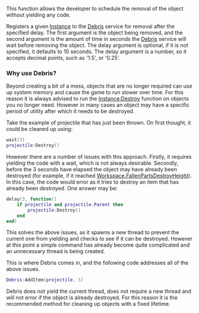 This function allows the developer to schedule the removal of the object without yielding any code.

Registers a given [Instance](https://developer.roblox.com/en-us/api-reference/class/Instance) to the [Debris](https://developer.roblox.com/en-us/api-reference/class/Debris) service for removal after the specified delay. The first argument is the object being removed, and the second argument is the amount of time in seconds the [Debris](https://developer.roblox.com/en-us/api-reference/class/Debris) service will wait before removing the object. The delay argument is optional, if it is not specified, it defaults to 10 seconds. The delay argument is a number, so it accepts decimal points, such as '1.5', or '0.25'.

### Why use Debris?

Beyond creating a bit of a mess, objects that are no longer required can use up system memory and cause the game to run slower over time. For this reason it is always advised to run the [Instance:Destroy](https://developer.roblox.com/en-us/api-reference/function/Instance/Destroy) function on objects you no longer need. However in many cases an object may have a specific period of utility after which it needs to be destroyed.

Take the example of projectile that has just been thrown. On first thought, it could be cleaned up using:

```lua
wait(3)
projectile:Destroy()
``` 

However there are a number of issues with this approach. Firstly, it requires yielding the code with a wait, which is not always desirable. Secondly, before the 3 seconds have elapsed the object may have already been destroyed (for example, if it reached [Workspace.FallenPartsDestroyHeight](https://developer.roblox.com/en-us/api-reference/property/Workspace/FallenPartsDestroyHeight)). In this case, the code would error as it tries to destroy an item that has already been destroyed. One answer may be:

```lua
delay(3, function()
	if projectile and projectile.Parent then
		projectile:Destroy()
	end
end)
``` 

This solves the above issues, as it spawns a new thread to prevent the current one from yielding and checks to see if it can be destroyed. However at this point a simple command has already become quite complicated and an unnecessary thread is being created.

This is where Debris comes in, and the following code addresses all of the above issues.

```lua
Debris:AddItem(projectile, 3)
``` 

Debris does not yield the current thread, does not require a new thread and will not error if the object is already destroyed. For this reason it is the recommended method for cleaning up objects with a fixed lifetime.